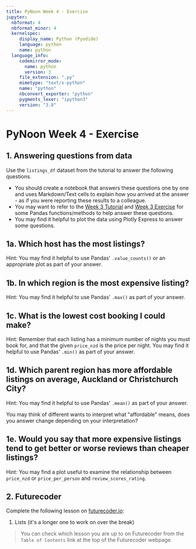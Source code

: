 ```yaml
---
title: PyNoon Week 4 - Exercise
jupyter:
  nbformat: 4
  nbformat_minor: 4
  kernelspec:
     display_name: Python (Pyodide)
     language: python
     name: python
  language_info:
     codemirror_mode:
       name: python
       version: 3
     file_extension: ".py"
     mimetype: "text/x-python"
     name: "python"
     nbconvert_exporter: "python"
     pygments_lexer: "ipython3"
     version: "3.8"
---
```


# PyNoon Week 4 - Exercise

## 1. Answering questions from data

Use the `listings_df` dataset from the tutorial to answer the
following questions.

* You should create a notebook that answers these questions one by one
  and uses Markdown/Text cells to explain how you arrived at the
  answer - as if you were reporting these results to a colleague.
* You may want to refer to the [Week 3
  Tutorial](https://colab.research.google.com/github/pynoon/curriculum/blob/main/week_3/week_3_tutorial.ipynb)
  and [Week 3
  Exercise](https://colab.research.google.com/github/pynoon/curriculum/blob/main/week_3/week_3_exercise.ipynb)
  for some Pandas functions/methods to help answer these questions.
* You may find it helpful to plot the data using Plotly Express to
  answer some questions.

## 1a. Which host has the most listings?

Hint: You may find it helpful to use Pandas' `.value_counts()` or an
appropriate plot as part of your answer.

## 1b. In which region is the most expensive listing?

Hint: You may find it helpful to use Pandas' `.max()` as part of your
answer.

## 1c. What is the lowest cost booking I could make?

Hint: Remember that each listing has a minimum number of nights you
must book for, and that the given `price_nzd` is the price per night.
You may find it helpful to use Pandas' `.min()` as part of your
answer.

## 1d. Which parent region has more affordable listings on average, Auckland or Christchurch City?

Hint: You may find it helpful to use Pandas' `.mean()` as part of your
answer.

You may think of different wants to interpret what "affordable" means,
does you answer change depending on your interpretation?

## 1e. Would you say that more expensive listings tend to get better or worse reviews than cheaper listings?

Hint: You may find a plot useful to examine the relationship between
`price_nzd` or `price_per_person` and `review_scores_rating`.

## 2. Futurecoder

Complete the following lesson on
[futurecoder.io](https://futurecoder.io):

1. Lists (it's a longer one to work on over the break)

> You can check which lesson you are up to on Futurecoder from the
> `Table of Contents` link at the top of the Futurecoder webpage.
